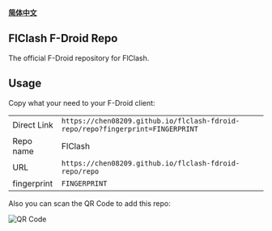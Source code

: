 <div>

[**简体中文**](README_zh_CN.md)

</div>

## FlClash F-Droid Repo

The official F-Droid repository for FlClash.

## Usage

Copy what your need to your F-Droid client:

|             |                                                                                |
| ----------- | ------------------------------------------------------------------------------ |
| Direct Link | `https://chen08209.github.io/flclash-fdroid-repo/repo?fingerprint=FINGERPRINT` |
| Repo name   | FlClash                                                                      |
| URL         | `https://chen08209.github.io/flclash-fdroid-repo/repo`                         |
| fingerprint | `FINGERPRINT`                                                                  |

Also you can scan the QR Code to add this repo:

![QR Code](https://chen08209.github.io/flclash-fdroid-repo/repo/index.png)